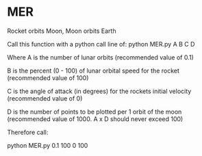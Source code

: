 # MER
Rocket orbits Moon, Moon orbits Earth

Call this function with a python call line of:
python MER.py A B C D

Where
  A is the number of lunar orbits (recommended value of 0.1)
  
  B is the percent (0 - 100) of lunar orbital speed for the rocket (recommended value of 100)
  
  C is the angle of attack (in degrees) for the rockets initial velocity (recommended value of 0)
  
  D is the number of points to be plotted per 1 orbit of the moon (recommended value of 1000. A x D should never exceed 100)
  
Therefore call:

  python MER.py 0.1 100 0 100
